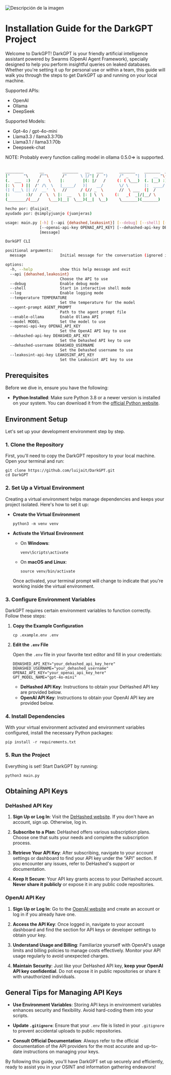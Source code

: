 ![Descripción de la imagen](https://i.imgur.com/bYW6pai.jpg)
# Installation Guide for the DarkGPT Project

Welcome to DarkGPT! DarkGPT is your friendly artificial intelligence assistant powered by Swarms (OpenAI Agent Framework), specially designed to help you perform insightful queries on leaked databases. Whether you're setting it up for personal use or within a team, this guide will walk you through the steps to get DarkGPT up and running on your local machine.


Supported APIs: 
  - OpenAI
  - Ollama 
  - DeepSeek

Supported Models:
  - Gpt-4o / gpt-4o-mini
  - Llama3.3 / llama3.3:70b
  - Llama3.1 / llama3.1:70b
  - Deepseek-chat

NOTE: Probably every function calling model in ollama 0.5.0=> is supported.

```bash

________       __        _______   __   ___       _______    _______  ___________  
|"      "\     /""\      /"      \ |/"| /  ")     /" _   "|  |   __ "\("     _   ") 
(.  ___  :)   /    \    |:        |(: |/   /     (: ( \___)  (. |__) :))__/  \__/  
|: \   ) ||  /' /\  \   |_____/   )|    __/       \/ \       |:  ____/    \_ /     
(| (___\ || //  __'  \   //      / (// _  \       //  \ ___  (|  /        |.  |     
|:       :)/   /  \  \ |:  __   \ |: | \  \     (:   _(  _|/|__/ \       \:  |     
(________/(___/    \___)|__|  \___)(__|  \__)     \_______)(_______)       \__|     

hecho por: @luijait_
ayudado por: @simplyjuanjo (juanjeras)

usage: main.py [-h] [--api {dehashed,leakosint}] [--debug] [--shell] [--log] [--temperature TEMPERATURE] [--agent-prompt AGENT_PROMPT] [--enable-ollama] [--model MODEL]
               [--openai-api-key OPENAI_API_KEY] [--dehashed-api-key DEHASHED_API_KEY] [--dehashed-username DEHASHED_USERNAME] [--leakosint-api-key LEAKOSINT_API_KEY]
               [message]

DarkGPT CLI

positional arguments:
  message               Initial message for the conversation (ignored in shell mode)

options:
  -h, --help            show this help message and exit
  --api {dehashed,leakosint}
                        Choose the API to use
  --debug               Enable debug mode
  --shell               Start in interactive shell mode
  --log                 Enable logging mode
  --temperature TEMPERATURE
                        Set the temperature for the model
  --agent-prompt AGENT_PROMPT
                        Path to the agent prompt file
  --enable-ollama       Enable Ollama API
  --model MODEL         Set the model to use
  --openai-api-key OPENAI_API_KEY
                        Set the OpenAI API key to use
  --dehashed-api-key DEHASHED_API_KEY
                        Set the Dehashed API key to use
  --dehashed-username DEHASHED_USERNAME
                        Set the Dehashed username to use
  --leakosint-api-key LEAKOSINT_API_KEY
                        Set the Leakosint API key to use
```
## Prerequisites

Before we dive in, ensure you have the following:

- **Python Installed**: Make sure Python 3.8 or a newer version is installed on your system. You can download it from the [official Python website](https://www.python.org/downloads/).

## Environment Setup

Let's set up your development environment step by step.

### 1. Clone the Repository

First, you'll need to copy the DarkGPT repository to your local machine. Open your terminal and run:

```shell
git clone https://github.com/luijait/DarkGPT.git
cd DarkGPT
```

### 2. Set Up a Virtual Environment

Creating a virtual environment helps manage dependencies and keeps your project isolated. Here's how to set it up:

- **Create the Virtual Environment**

  ```shell
  python3 -m venv venv
  ```

- **Activate the Virtual Environment**

  - On **Windows**:

    ```shell
    venv\Scripts\activate
    ```

  - On **macOS and Linux**:

    ```shell
    source venv/bin/activate
    ```

  Once activated, your terminal prompt will change to indicate that you're working inside the virtual environment.

### 3. Configure Environment Variables

DarkGPT requires certain environment variables to function correctly. Follow these steps:

1. **Copy the Example Configuration**

   ```shell
   cp .example.env .env
   ```

2. **Edit the `.env` File**

   Open the `.env` file in your favorite text editor and fill in your credentials:

   ```env
   DEHASHED_API_KEY="your_dehashed_api_key_here"
   DEHASHED_USERNAME="your_dehashed_username"
   OPENAI_API_KEY="your_openai_api_key_here"
   GPT_MODEL_NAME="gpt-4o-mini"
   ```

   - **DeHashed API Key**: Instructions to obtain your DeHashed API key are provided below.
   - **OpenAI API Key**: Instructions to obtain your OpenAI API key are provided below.

### 4. Install Dependencies

With your virtual environment activated and environment variables configured, install the necessary Python packages:

```shell
pip install -r requirements.txt
```

### 5. Run the Project

Everything is set! Start DarkGPT by running:

```shell
python3 main.py
```

## Obtaining API Keys

### DeHashed API Key

1. **Sign Up or Log In**: Visit the [DeHashed website](https://www.dehashed.com/). If you don't have an account, sign up. Otherwise, log in.

2. **Subscribe to a Plan**: DeHashed offers various subscription plans. Choose one that suits your needs and complete the subscription process.

3. **Retrieve Your API Key**: After subscribing, navigate to your account settings or dashboard to find your API key under the "API" section. If you encounter any issues, refer to DeHashed's support or documentation.

4. **Keep It Secure**: Your API key grants access to your DeHashed account. **Never share it publicly** or expose it in any public code repositories.

### OpenAI API Key

1. **Sign Up or Log In**: Go to the [OpenAI website](https://openai.com/) and create an account or log in if you already have one.

2. **Access the API Key**: Once logged in, navigate to your account dashboard and find the section for API keys or developer settings to obtain your key.

3. **Understand Usage and Billing**: Familiarize yourself with OpenAI's usage limits and billing policies to manage costs effectively. Monitor your API usage regularly to avoid unexpected charges.

4. **Maintain Security**: Just like your DeHashed API key, **keep your OpenAI API key confidential**. Do not expose it in public repositories or share it with unauthorized individuals.

## General Tips for Managing API Keys

- **Use Environment Variables**: Storing API keys in environment variables enhances security and flexibility. Avoid hard-coding them into your scripts.

- **Update `.gitignore`**: Ensure that your `.env` file is listed in your `.gitignore` to prevent accidental uploads to public repositories.

- **Consult Official Documentation**: Always refer to the official documentation of the API providers for the most accurate and up-to-date instructions on managing your keys.

By following this guide, you'll have DarkGPT set up securely and efficiently, ready to assist you in your OSINT and information gathering endeavors!

